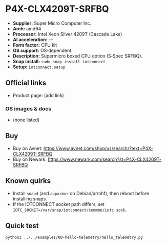 # P4X-CLX4209T-SRFBQ

- **Supplier:** Super Micro Computer  Inc.
- **Arch:** amd64
- **Processor:** Intel Xeon Silver 4209T (Cascade Lake)
- **AI acceleration:** —
- **Form factor:** CPU kit
- **OS support:** OS‑dependent
- **Description:** Supermicro boxed CPU option (S‑Spec SRFBQ).
- **Snap install:** `sudo snap install iotconnect`
- **Setup:** `iotconnect.setup`

## Official links
- Product page: (add link)

### OS images & docs
- (none listed)

## Buy
- Buy on Avnet: https://www.avnet.com/shop/us/search/?text=P4X-CLX4209T-SRFBQ
- Buy on Newark: https://www.newark.com/search?st=P4X-CLX4209T-SRFBQ

## Known quirks
- Install `snapd` (and `apparmor` on Debian/armhf), then reboot before installing snaps.
- If the IOTCONNECT socket path differs, set `IOTC_SOCKET=/var/snap/iotconnect/common/iotc.sock`.

## Quick test
```bash
python3 ../../examples/00-hello-telemetry/hello_telemetry.py
```
